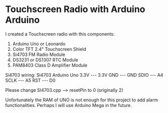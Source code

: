 # Touchscreen Radio with Arduino Arduino

I created a Touchscreen radio with this components:
1. Arduino Uno or Leonardo
2. Color TFT 2.4" Touchscreen Shield
3. Si4703 FM Radio Module
4. DS3231 or DS1307 RTC Module
5. PAM8403 Class D Amplifier Module

Si4703 wiring:
    Si4703   Arduino Uno
    3.3V --- 3.3V
    GND  --- GND
    SDIO --- A4
    SCLK --- A5
    RST  --- D0

Please change SI4703.cpp --> resetPin to 0 (originally 2)

Unfortunately the RAM of UNO is not enough for this project to add alarm functionalities. Perhaps I will use Arduino Mega in the future.
